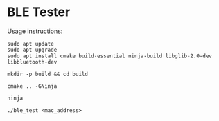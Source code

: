 # BLE Tester

Usage instructions:

```
sudo apt update
sudo apt upgrade
sudo apt install cmake build-essential ninja-build libglib-2.0-dev libbluetooth-dev

mkdir -p build && cd build

cmake .. -GNinja

ninja

./ble_test <mac_address>
```
